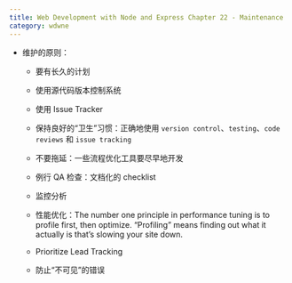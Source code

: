 ```yaml
---
title: Web Development with Node and Express Chapter 22 - Maintenance
category: wdwne
---
```


* 维护的原则：

  * 要有长久的计划

  * 使用源代码版本控制系统

  * 使用 Issue Tracker

  * 保持良好的“卫生”习惯：正确地使用 `version control`、`testing`、`code reviews` 和 `issue tracking`

  * 不要拖延：一些流程优化工具要尽早地开发

  * 例行 QA 检查：文档化的 checklist

  * 监控分析

  * 性能优化：The number one principle in performance tuning is to profile first, then optimize. “Profiling” means finding out what it actually is that’s slowing your site down.

  * Prioritize Lead Tracking

  * 防止“不可见”的错误
